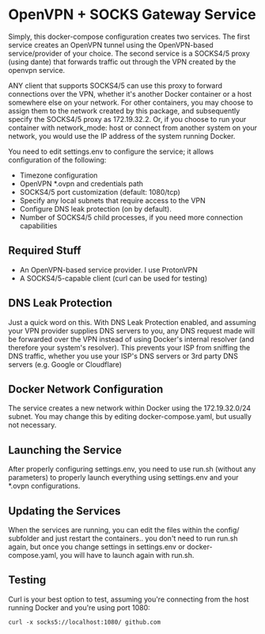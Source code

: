 # OpenVPN + SOCKS Gateway Service

Simply, this docker-compose configuration creates two services.  The first service creates an OpenVPN tunnel using the
OpenVPN-based service/provider of your choice.  The second service is a SOCKS4/5 proxy (using dante) that forwards traffic out
through the VPN created by the openvpn service.

ANY client that supports SOCKS4/5 can use this proxy to forward connections over the VPN, whether it's another Docker container
or a host somewhere else on your network.  For other containers, you may choose to assign them to the network created by this
package, and subsequently specify the SOCKS4/5 proxy as 172.19.32.2.  Or, if you choose to run your container with network_mode:
host or connect from another system on your network, you would use the IP address of the system running Docker.

You need to edit settings.env to configure the service; it allows configuration of the following:

* Timezone configuration
* OpenVPN *.ovpn and credentials path
* SOCKS4/5 port customization (default: 1080/tcp)
* Specify any local subnets that require access to the VPN
* Configure DNS leak protection (on by default).
* Number of SOCKS4/5 child processes, if you need more connection capabilities

## Required Stuff

* An OpenVPN-based service provider.  I use ProtonVPN
* A SOCKS4/5-capable client (curl can be used for testing)

## DNS Leak Protection

Just a quick word on this.  With DNS Leak Protection enabled, and assuming your VPN provider supplies DNS servers to you, any
DNS request made will be forwarded over the VPN instead of using Docker's internal resolver (and therefore your system's
resolver).  This prevents your ISP from sniffing the DNS traffic, whether you use your ISP's DNS servers or 3rd party DNS 
servers (e.g. Google or Cloudflare)

## Docker Network Configuration

The service creates a new network within Docker using the 172.19.32.0/24 subnet.  You may change this by editing
docker-compose.yaml, but usually not necessary.

## Launching the Service

After properly configuring settings.env, you need to use run.sh (without any parameters) to properly launch everything
using settings.env and your *.ovpn configurations.

## Updating the Services

When the services are running, you can edit the files within the config/ subfolder and just restart the containers.. you
don't need to run run.sh again, but once you change settings in settings.env or docker-compose.yaml, you will have to
launch again with run.sh.

## Testing

Curl is your best option to test, assuming you're connecting from the host running Docker and you're using port 1080:

```
curl -x socks5://localhost:1080/ github.com
```
